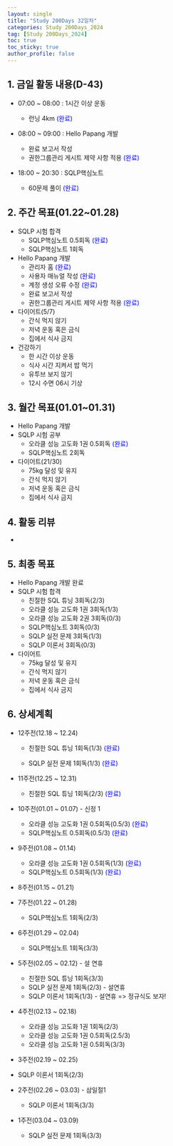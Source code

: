 ```yaml
---
layout: single
title: "Study 200Days 32일차"
categories: Study 200Days_2024
tag: [Study 200Days_2024]
toc: true
toc_sticky: true
author_profile: false
---
```


## 1. 금일 활동 내용(D-43)

* 07:00 ~ 08:00 : 1시간 이상 운동

  * 런닝 4km <span style = "color:blue">(완료)</span>

* 08:00 ~ 09:00 : Hello Papang 개발
  
  * 완료 보고서 작성
  * 권한그룹관리 게시트 제약 사항 적용 <span style = "color:blue">(완료)</span>
  
* 18:00 ~ 20:30 : SQLP핵심노트
  
  * 60문제 풀이 <span style = "color:blue">(완료)</span>
  
  

##  2. 주간 목표(01.22~01.28)

* SQLP 시험 합격
  * SQLP핵심노트 0.5회독 <span style = "color:blue">(완료)</span>
  * SQLP핵심노트 1회독
* Hello Papang 개발
  * 관리자 홈 <span style = "color:blue">(완료)</span>
  * 사용자 매뉴얼 작성 <span style = "color:blue">(완료)</span>
  * 계정 생성 오류 수정 <span style = "color:blue">(완료)</span>
  * 완료 보고서 작성
  * 권한그룹관리 게시트 제약 사항 적용 <span style = "color:blue">(완료)</span>
* 다이어트(5/7)
  * 간식 먹지 않기
  * 저녁 운동 혹은 금식
  * 집에서 식사 금지
* 건강하기
  * 한 시간 이상 운동
  * 식사 시간 지켜서 밥 먹기
  * 유투브 보지 않기
  * 12시 수면 06시 기상



## 3. 월간 목표(01.01~01.31)

* Hello Papang 개발
* SQLP 시험 공부
  * 오라클 성능 고도화 1권 0.5회독 <span style = "color:blue">(완료)</span>
  * SQLP핵심노트 2회독
* 다이어트(21/30)
  * 75kg 달성 및 유지
  * 간식 먹지 않기
  * 저녁 운동 혹은 금식
  * 집에서 식사 금지



## 4. 활동 리뷰

* 



## 5. 최종 목표

* Hello Papang 개발 완료
* SQLP 시험 합격
  * 친절한 SQL 튜닝 3회독(2/3)
  * 오라클 성능 고도화 1권 3회독(1/3)
  * 오라클 성능 고도화 2권 3회독(0/3)
  * SQLP핵심노트 3회독(0/3)
  * SQLP 실전 문제 3회독(1/3)
  * SQLP 이론서 3회독(0/3)
* 다이어트
  * 75kg 달성 및 유지
  * 간식 먹지 않기
  * 저녁 운동 혹은 금식
  * 집에서 식사 금지



## 6. 상세계획

* 12주전(12.18 ~ 12.24)
  * 친절한 SQL 튜닝 1회독(1/3) <span style = "color:blue">(완료)</span>

  * SQLP 실전 문제 1회독(1/3) <span style = "color:blue">(완료)</span>
* 11주전(12.25 ~ 12.31)
  * 친절한 SQL 튜닝 1회독(2/3) <span style = "color:blue">(완료)</span>
* 10주전(01.01 ~ 01.07) - 신정 1
  * 오라클 성능 고도화 1권 0.5회독(0.5/3) <span style = "color:blue">(완료)</span>
  * SQLP핵심노트 0.5회독(0.5/3) <span style = "color:blue">(완료)</span>
* 9주전(01.08 ~ 01.14)
  * 오라클 성능 고도화 1권 0.5회독(1/3) <span style = "color:blue">(완료)</span>
  * SQLP핵심노트 0.5회독(1/3) <span style = "color:blue">(완료)</span>
* 8주전(01.15 ~ 01.21)
* 7주전(01.22 ~ 01.28)
  * SQLP핵심노트 1회독(2/3)

* 6주전(01.29 ~ 02.04)
  * SQLP핵심노트 1회독(3/3)
* 5주전(02.05 ~ 02.12) - 설 연휴
  * 친절한 SQL 튜닝 1회독(3/3)
  * SQLP 실전 문제 1회독(2/3) - 설연휴
  * SQLP 이론서 1회독(1/3) - 설연휴 => 정규식도 보자!



* 4주전(02.13 ~ 02.18)
  * 오라클 성능 고도화 1권 1회독(2/3)
  * 오라클 성능 고도화 1권 0.5회독(2.5/3)
  * 오라클 성능 고도화 1권 0.5회독(3/3)
* 3주전(02.19 ~ 02.25)
* SQLP 이론서 1회독(2/3)
* 2주전(02.26 ~ 03.03) - 삼일절1

  * SQLP 이론서 1회독(3/3)
* 1주전(03.04 ~ 03.09)
  * SQLP 실전 문제 1회독(3/3)
